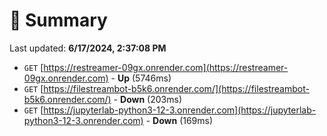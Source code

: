 # 📖 Summary
Last updated: **6/17/2024, 2:37:08 PM**

- `GET` [https://restreamer-09gx.onrender.com](https://restreamer-09gx.onrender.com) - **Up** (5746ms)
- `GET` [https://filestreambot-b5k6.onrender.com/](https://filestreambot-b5k6.onrender.com/) - **Down** (203ms)
- `GET` [https://jupyterlab-python3-12-3.onrender.com](https://jupyterlab-python3-12-3.onrender.com) - **Down** (169ms)
